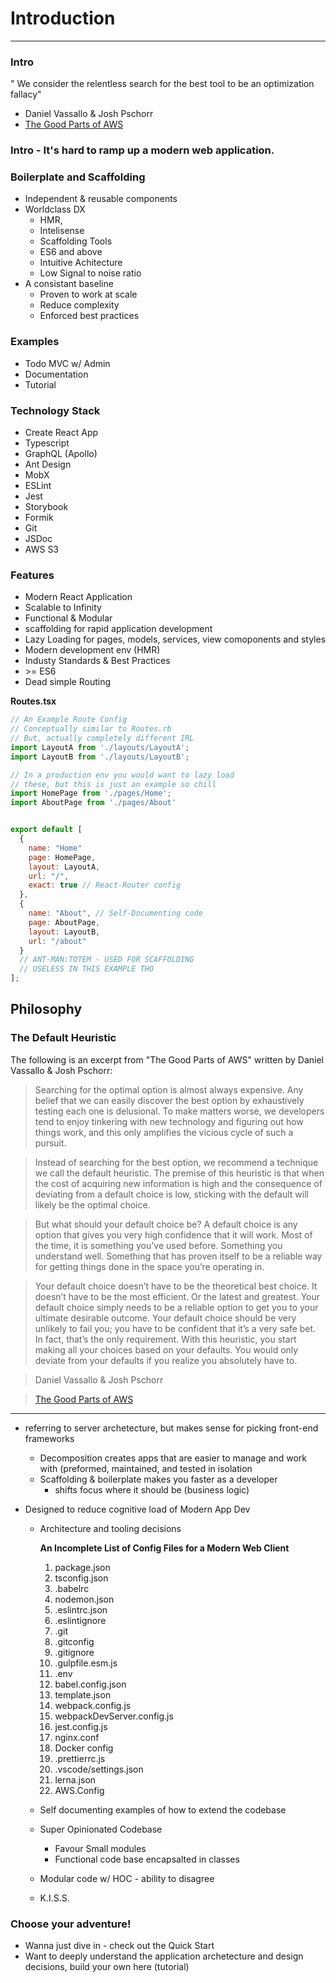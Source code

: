 # Introduction
___

### Intro

" We consider the relentless search
for the best tool to be an optimization fallacy"
  - Daniel Vassallo & Josh Pschorr
  - [The Good Parts of AWS](https://gumroad.com/l/aws-good-parts)



### Intro - It's hard to ramp up a modern web application.

### Boilerplate and Scaffolding 
* Independent & reusable components
* Worldclass DX
  * HMR, 
  * Intelisense
  * Scaffolding Tools
  * ES6 and above
  * Intuitive Achitecture
  * Low Signal to noise ratio
* A consistant baseline
  * Proven to work at scale
  * Reduce complexity
  * Enforced best practices

### Examples
- Todo MVC w/ Admin
- Documentation
- Tutorial


### Technology Stack
  * Create React App
  * Typescript
  * GraphQL (Apollo)
  * Ant Design
  * MobX
  * ESLint
  * Jest
  * Storybook
  * Formik
  * Git
  * JSDoc
  * AWS S3

### Features
* Modern React Application 
* Scalable to Infinity
* Functional & Modular
* scaffolding for rapid application development
* Lazy Loading for pages, models, services, view comoponents and styles
* Modern development env (HMR)
* Industy Standards & Best Practices
* \>= ES6
* Dead simple Routing

**Routes.tsx**
```jsx
// An Example Route Config
// Conceptually similar to Routes.rb
// But, actually completely different IRL
import LayoutA from './layouts/LayoutA';
import LayoutB from './layouts/LayoutB';

// In a production env you would want to lazy load
// these, but this is just an example so chill
import HomePage from './pages/Home';
import AboutPage from './pages/About'


export default [
  {
    name: "Home"
    page: HomePage,
    layout: LayoutA,
    url: "/",
    exact: true // React-Router config
  },
  {
    name: "About", // Self-Documenting code
    page: AboutPage,
    layout: LayoutB,
    url: "/about"
  }
  // ANT-MAN:TOTEM - USED FOR SCAFFOLDING
  // USELESS IN THIS EXAMPLE THO
];

```



## Philosophy


### The Default Heuristic

The following is an excerpt from "The Good Parts of AWS" written
by Daniel Vassallo & Josh Pschorr:


> Searching for the optimal option is almost always
expensive. Any belief that we can easily discover the best
option by exhaustively testing each one is delusional. To
make matters worse, we developers tend to enjoy
tinkering with new technology and figuring out how
things work, and this only amplifies the vicious cycle of
such a pursuit.

> Instead of searching for the best option, we recommend a
technique we call the default heuristic. The premise of
this heuristic is that when the cost of acquiring new
information is high and the consequence of deviating
from a default choice is low, sticking with the default will
likely be the optimal choice.

> But what should your default choice be? A default choice
is any option that gives you very high confidence that it
will work. Most of the time, it is something you’ve used
before. Something you understand well. Something that
has proven itself to be a reliable way for getting things
done in the space you’re operating in.

> Your default choice doesn’t have to be the theoretical
best choice. It doesn’t have to be the most efficient. Or
the latest and greatest. Your default choice simply needs
to be a reliable option to get you to your ultimate
desirable outcome. Your default choice should be very
unlikely to fail you; you have to be confident that it’s a
very safe bet. In fact, that’s the only requirement.
With this heuristic, you start making all your choices
based on your defaults. You would only deviate from your
defaults if you realize you absolutely have to.

> Daniel Vassallo & Josh Pschorr

> <a href="https://gumroad.com/l/aws-good-parts">The Good Parts of AWS</a>
> 

<hr />

* referring to server archetecture, but makes sense for picking front-end frameworks


  * Decomposition creates apps that are easier to manage and work with (preformed, maintained,
  and tested in isolation
  * Scaffolding & boilerplate makes you faster as a developer
    * shifts focus where it should be (business logic)
* Designed to reduce cognitive load of Modern App Dev
  * Architecture and tooling decisions 

    **An Incomplete List of Config Files for a Modern Web Client**

    1. package.json
    2. tsconfig.json
    3. .babelrc
    4. nodemon.json
    5. .eslintrc.json
    6. .eslintignore
    7. .git
    8. .gitconfig 
    9. .gitignore
    10. .gulpfile.esm.js
    11. .env
    12. babel.config.json
    13. template.json
    14. webpack.config.js
    15. webpackDevServer.config.js
    16. jest.config.js
    17. nginx.conf
    18. Docker config
    19. .prettierrc.js 
    20. .vscode/settings.json
    21. lerna.json
    22. AWS.Config

  * Self documenting examples of how to extend the codebase
  * Super Opinionated Codebase
    * Favour Small modules
    * Functional code base encapsalted in classes
  * Modular code w/ HOC - ability to disagree
  * K.I.S.S.


### Choose your adventure!
  * Wanna just dive in - check out the Quick Start
  * Want to deeply understand the application archetecture and design decisions, build your own here (tutorial)

